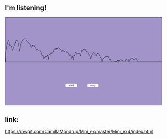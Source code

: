 ## I'm listening! 


![alt text](sound.png)

## link:
https://rawgit.com/CamillaMondrup/Mini_ex/master/Mini_ex4/index.html

